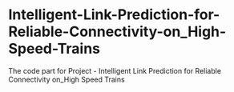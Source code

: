 # Intelligent-Link-Prediction-for-Reliable-Connectivity-on_High-Speed-Trains
The code part for Project - Intelligent Link Prediction for Reliable Connectivity on_High Speed Trains
